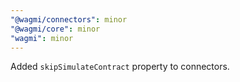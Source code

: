 ```yaml
---
"@wagmi/connectors": minor
"@wagmi/core": minor
"wagmi": minor
---
```


Added `skipSimulateContract` property to connectors.
